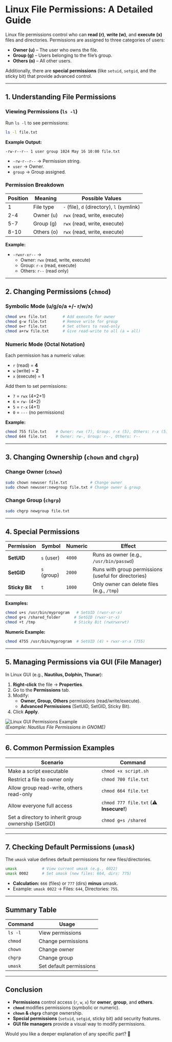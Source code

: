 # **Linux File Permissions: A Detailed Guide**

Linux file permissions control who can **read (r)**, **write (w)**, and **execute (x)** files and directories. Permissions are assigned to three categories of users:
- **Owner (u)** – The user who owns the file.
- **Group (g)** – Users belonging to the file’s group.
- **Others (o)** – All other users.

Additionally, there are **special permissions** (like `setuid`, `setgid`, and the sticky bit) that provide advanced control.

---

## **1. Understanding File Permissions**
### **Viewing Permissions (`ls -l`)**
Run `ls -l` to see permissions:

```bash
ls -l file.txt
```
**Example Output:**
```
-rw-r--r-- 1 user group 1024 May 16 10:00 file.txt
```
- `-rw-r--r--` → Permission string.
- `user` → Owner.
- `group` → Group assigned.

### **Permission Breakdown**
| Position | Meaning       | Possible Values |
|----------|--------------|----------------|
| 1        | File type    | `-` (file), `d` (directory), `l` (symlink) |
| 2-4      | Owner (u)    | `rwx` (read, write, execute) |
| 5-7      | Group (g)    | `rwx` (read, write, execute) |
| 8-10     | Others (o)   | `rwx` (read, write, execute) |

**Example:**
- `-rwxr-xr--` →  
  - Owner: `rwx` (read, write, execute)  
  - Group: `r-x` (read, execute)  
  - Others: `r--` (read only)

---

## **2. Changing Permissions (`chmod`)**
### **Symbolic Mode (u/g/o/a +/- r/w/x)**
```bash
chmod u+x file.txt       # Add execute for owner
chmod g-w file.txt       # Remove write for group
chmod o=r file.txt       # Set others to read-only
chmod a+rw file.txt      # Give read-write to all (a = all)
```

### **Numeric Mode (Octal Notation)**
Each permission has a numeric value:
- `r` (read) = **4**
- `w` (write) = **2**
- `x` (execute) = **1**

Add them to set permissions:
- `7` = `rwx` (4+2+1)
- `6` = `rw-` (4+2)
- `5` = `r-x` (4+1)
- `0` = `---` (no permissions)

**Example:**
```bash
chmod 755 file.txt    # Owner: rwx (7), Group: r-x (5), Others: r-x (5)
chmod 644 file.txt    # Owner: rw-, Group: r--, Others: r--
```

---

## **3. Changing Ownership (`chown` and `chgrp`)**
### **Change Owner (`chown`)**
```bash
sudo chown newuser file.txt          # Change owner
sudo chown newuser:newgroup file.txt # Change owner & group
```

### **Change Group (`chgrp`)**
```bash
sudo chgrp newgroup file.txt
```

---

## **4. Special Permissions**
| Permission | Symbol | Numeric | Effect |
|------------|--------|---------|--------|
| **SetUID** | `s` (user) | `4000` | Runs as owner (e.g., `/usr/bin/passwd`) |
| **SetGID** | `s` (group) | `2000` | Runs with group permissions (useful for directories) |
| **Sticky Bit** | `t` | `1000` | Only owner can delete files (e.g., `/tmp`) |

**Examples:**
```bash
chmod u+s /usr/bin/myprogram   # SetUID (rwsr-xr-x)
chmod g+s /shared_folder      # SetGID (rwxr-sr-x)
chmod +t /tmp                 # Sticky Bit (rwxrwxrwt)
```

**Numeric Example:**
```bash
chmod 4755 /usr/bin/myprogram  # SetUID (4) + rwxr-xr-x (755)
```

---

## **5. Managing Permissions via GUI (File Manager)**
In Linux GUI (e.g., **Nautilus, Dolphin, Thunar**):
1. **Right-click** the file → **Properties**.
2. Go to the **Permissions** tab.
3. Modify:
   - **Owner, Group, Others** permissions (read/write/execute).
   - **Advanced Permissions** (SetUID, SetGID, Sticky Bit).
4. Click **Apply**.

![Linux GUI Permissions Example](https://www.linux.com/images/stories/41373/nautilus-permissions.png)  
*(Example: Nautilus File Permissions in GNOME)*

---

## **6. Common Permission Examples**
| Scenario | Command |
|----------|---------|
| Make a script executable | `chmod +x script.sh` |
| Restrict a file to owner only | `chmod 700 file.txt` |
| Allow group read-write, others read-only | `chmod 664 file.txt` |
| Allow everyone full access | `chmod 777 file.txt` (⚠️ **Insecure!**) |
| Set a directory to inherit group ownership (SetGID) | `chmod g+s /shared` |

---

## **7. Checking Default Permissions (`umask`)**
The `umask` value defines default permissions for new files/directories.
```bash
umask           # View current umask (e.g., 0022)
umask 0002      # Set umask (new files: 664, dirs: 775)
```
- **Calculation:** `666` (files) or `777` (dirs) **minus** umask.
- Example: `umask 0022` → Files: `644`, Directories: `755`.

---

## **Summary Table**
| Command | Usage |
|---------|-------|
| `ls -l` | View permissions |
| `chmod` | Change permissions |
| `chown` | Change owner |
| `chgrp` | Change group |
| `umask` | Set default permissions |

---

## **Conclusion**
- **Permissions** control access (`r`, `w`, `x`) for **owner**, **group**, and **others**.
- **`chmod`** modifies permissions (symbolic or numeric).
- **`chown` & `chgrp`** change ownership.
- **Special permissions** (`setuid`, `setgid`, sticky bit) add security features.
- **GUI file managers** provide a visual way to modify permissions.

Would you like a deeper explanation of any specific part? 🚀